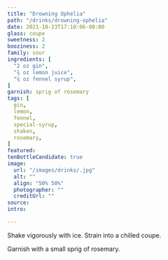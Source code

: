 ```yaml
---
title: "Drowning Ophelia"
path: "/drinks/drowning-ophelia"
date: 2021-10-23T17:10:06-08:00
glass: coupe
sweetness: 2
booziness: 2
family: sour
ingredients: [
  "2 oz gin",
  "¾ oz lemon juice",
  "¾ oz fennel syrup",
]
garnish: sprig of rosemary
tags: [
  gin,
  lemon,
  fennel,
  special-syrup,
  shaken,
  rosemary,
]
featured:
tenBottleCandidate: true
image:
  url: "/images/drinks/.jpg"
  alt: ""
  align: "50% 50%"
  photographer: ""
  creditUrl: ""
source:
intro:

---
```

Shake vigorously with ice.
Strain into a chilled coupe.

Garnish with a small sprig of rosemary.
